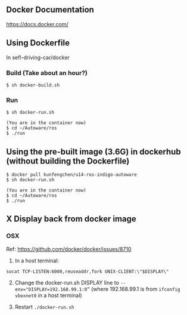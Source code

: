 ## Docker Documentation
https://docs.docker.com/

## Using Dockerfile

In sefl-driving-car/docker

### Build (Take about an hour?)
```
$ sh docker-build.sh
```
### Run
```
$ sh docker-run.sh

(You are in the container now)
$ cd ~/Autoware/ros
$ ./run

```

## Using the pre-built image (3.6G) in dockerhub (without building the Dockerfile)
```
$ docker pull kunfengchen/u14-ros-indigo-autoware
$ sh docker-run.sh

(You are in the container now)
$ cd ~/Autoware/ros
$ ./run
```

## X Display back from docker image
### OSX
Ref: https://github.com/docker/docker/issues/8710

1. In a host terminal:
  ```
  socat TCP-LISTEN:6000,reuseaddr,fork UNIX-CLIENT:\"$DISPLAY\"
  ```

2. Change the docker-run.sh DISPLAY line to `--env="DISPLAY=192.168.99.1:0”` (where 192.168.99.1 is from `ifconfig vboxnet0` in  a host terminal)

3. Restart `./docker-run.sh`
